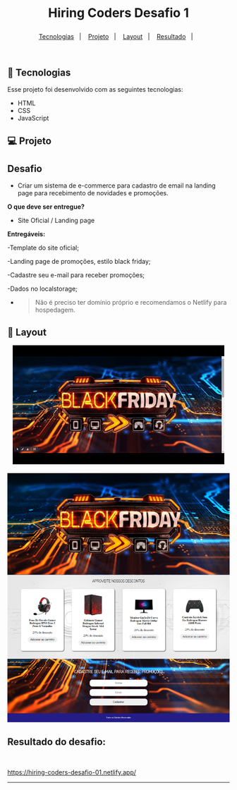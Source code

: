 <h1 align="center">
    <p>Hiring Coders Desafio 1</p>
</h1>

<p align="center">
  <a href="#-tecnologias">Tecnologias</a>&nbsp;&nbsp;&nbsp;|&nbsp;&nbsp;&nbsp;
  <a href="#-projeto">Projeto</a>&nbsp;&nbsp;&nbsp;|&nbsp;&nbsp;&nbsp;
  <a href="#-layout">Layout</a>&nbsp;&nbsp;&nbsp;|&nbsp;&nbsp;&nbsp;
  <a href="#-resultado">Resultado</a>&nbsp;&nbsp;&nbsp;|&nbsp;&nbsp;&nbsp;
</p>

<br>

## 🚀 Tecnologias

Esse projeto foi desenvolvido com as seguintes tecnologias:

- HTML
- CSS
- JavaScript

## 💻 Projeto

<h2> Desafio </h2>

- Criar um sistema de e-commerce para cadastro de email na landing page para recebimento de novidades e promoções.

**O que deve ser entregue?**

- Site Oficial / Landing page

**Entregáveis:**

-Template do site oficial;

-Landing page de promoções, estilo black friday;

-Cadastre seu e-mail para receber promoções;

-Dados no localstorage;

- > Não é preciso ter domínio próprio e recomendamos o Netlify para hospedagem.

## 🔖 Layout
<div align="center" >
  <img  src="./assets/readme/gif.gif" alt="Gif"> <br>
</div>


<br>
    <img src="./assets/readme/layout.png" all="Hiring Coders - Desafio 1">
<br>

## Resultado do desafio: 
<br>

<https://hiring-coders-desafio-01.netlify.app/>

---



